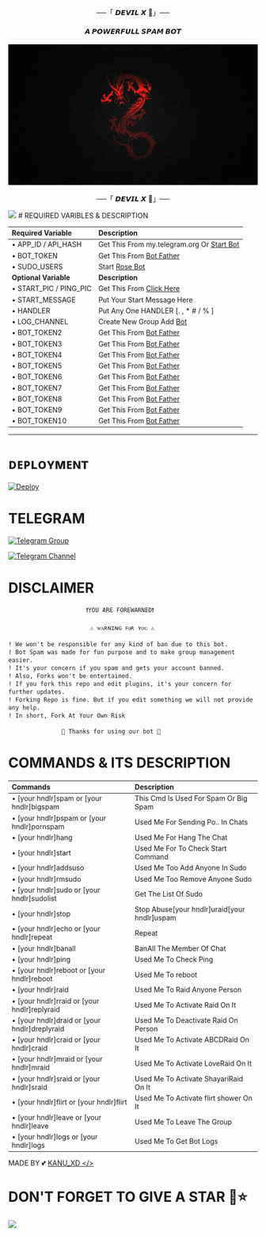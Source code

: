<p align="center">──「 𝘿𝙀𝙑𝙄𝙇 𝙓 🍷」──</p>

<h4 align="center"> 𝘼 𝙋𝙊𝙒𝙀𝙍𝙁𝙐𝙇𝙇 𝙎𝙋𝘼𝙈 𝘽𝙊𝙏</h4>

<p align="center"><a href="https://t.me/UNI_INDIA_0000"></a></p>

<p align="center">
  <img src="./logo.jpg" alt="Logo">
</p>

<p align="center">──「 𝘿𝙀𝙑𝙄𝙇 𝙓 🍷」──</p>
<img src="https://user-images.githubusercontent.com/73097560/115834477-dbab4500-a447-11eb-908a-139a6edaec5c.gif">
# REQUIRED VARIBLES & DESCRIPTION


Required Variable | Description
:--- | :---
• APP_ID / API_HASH | Get This From my.telegram.org Or [Start Bot](https://t.me/Api_scrapper_fastbot)
• BOT_TOKEN | Get This From [Bot Father](https://t.me/BotFather)
• SUDO_USERS | Start [Rose Bot](https://t.me/MissRose_Bot)
**Optional Variable** | **Description**
• START_PIC / PING_PIC | Get This From [Click Here](https://t.me/vtelegraphbot)
• START_MESSAGE | Put Your Start Message Here
• HANDLER | Put Any One HANDLER [. , * #  / % ]
• LOG_CHANNEL | Create New Group Add [Bot](https://t.me/missrose_bot)
• BOT_TOKEN2 | Get This From [Bot Father](https://t.me/BotFather)
• BOT_TOKEN3 | Get This From [Bot Father](https://t.me/BotFather)
• BOT_TOKEN4 | Get This From [Bot Father](https://t.me/BotFather)
• BOT_TOKEN5 | Get This From [Bot Father](https://t.me/BotFather)
• BOT_TOKEN6 | Get This From [Bot Father](https://t.me/BotFather)
• BOT_TOKEN7 | Get This From [Bot Father](https://t.me/BotFather)
• BOT_TOKEN8 | Get This From [Bot Father](https://t.me/BotFather)
• BOT_TOKEN9 | Get This From [Bot Father](https://t.me/BotFather)
• BOT_TOKEN10 | Get This From [Bot Father](https://t.me/BotFather)

-------
# ᴅᴇᴘʟᴏʏᴍᴇɴᴛ


[![Deploy](https://www.herokucdn.com/deploy/button.svg)](https://heroku.com/deploy)

# TELEGRAM


[![Telegram Group](https://img.shields.io/badge/Telegram-Group-darkgreen)](https://t.me/UNI_INDIA_0008)

[![Telegram Channel](https://img.shields.io/badge/Telegram-Channel-darkgreen)](https://t.me/rasedidstore)

# DISCLAIMER


```console
                      ❗️YOU ARE FOREWARNED❗️

                       ⚠️ ᴡᴀʀɴɪɴɢ ꜰᴏʀ ʏᴏᴜ ⚠️

! We won't be responsible for any kind of ban due to this bot.
! Bot Spam was made for fun purpose and to make group management easier.
! It's your concern if you spam and gets your account banned.
! Also, Forks won't be entertained.
! If you fork this repo and edit plugins, it's your concern for further updates.
! Forking Repo is fine. But if you edit something we will not provide any help.
! In short, Fork At Your Own Risk    

               💖 Thanks for using our bot 💖
```

# COMMANDS & ITS DESCRIPTION

Commands | Description
:--- | :---
• [your hndlr]spam or [your hndlr]bigspam | This Cmd Is Used For Spam Or Big Spam
• [your hndlr]pspam or [your hndlr]pornspam | Used Me For Sending Po.. In Chats
• [your hndlr]hang | Used Me For Hang The Chat
• [your hndlr]start | Used Me For To Check Start Command
• [your hndlr]addsuso | Used Me Too Add Anyone In Sudo 
• [your hndlr]rmsudo | Used Me Too Remove Anyone Sudo 
• [your hndlr]sudo or [your hndlr]sudolist | Get The List Of Sudo
• [your hndlr]stop | Stop Abuse[your hndlr]uraid[your hndlr]uspam
• [your hndlr]echo or [your hndlr]repeat | Repeat 
• [your hndlr]banall | BanAll The Member Of Chat
• [your hndlr]ping | Used Me To Check Ping
• [your hndlr]reboot or [your hndlr]reboot | Used Me To reboot
• [your hndlr]raid | Used Me To Raid Anyone Person
• [your hndlr]rraid or [your hndlr]replyraid | Used Me To Activate Raid On It
• [your hndlr]draid or [your hndlr]dreplyraid | Used Me To Deactivate Raid On Person
• [your hndlr]craid or [your hndlr]craid | Used Me To Activate ABCDRaid On It
• [your hndlr]mraid or [your hndlr]mraid | Used Me To Activate LoveRaid On It
• [your hndlr]sraid or [your hndlr]sraid | Used Me To Activate ShayariRaid On It
• [your hndlr]flirt or [your hndlr]flirt | Used Me To Activate flirt shower On It
• [your hndlr]leave or [your hndlr]leave | Used Me To Leave The Group 
• [your hndlr]logs or [your hndlr]logs | Used Me To Get Bot Logs


MADE BY 💕 [KANU_XD </>](https://t.me/KANU_XD)

# DON'T FORGET TO GIVE A STAR 💫⭐

<img src="https://user-images.githubusercontent.com/73097560/115834477-dbab4500-a447-11eb-908a-139a6edaec5c.gif">
